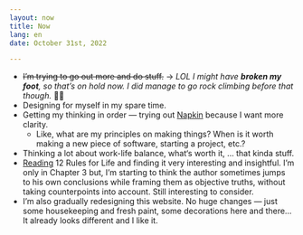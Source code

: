 ```yaml
---
layout: now
title: Now
lang: en
date: October 31st, 2022

---
```


- ~~I’m trying to go out more and do stuff.~~ → *LOL I might have **broken my foot**, so that’s on hold now. I did manage to go rock climbing before that though.* 🧗‍♂️
- Designing for myself in my spare time.
- Getting my thinking in order — trying out [Napkin](https://www.napkin.one/) because I want more clarity.
    - Like, what are my principles on making things? When is it worth making a new piece of software, starting a project, etc.?
- Thinking a lot about work-life balance, what‘s worth it, … that kinda stuff.
- [Reading](/bookshelf/) 12 Rules for Life and finding it very interesting and insightful. I’m only in Chapter 3 but, I’m starting to think the author sometimes jumps to his own conclusions while framing them as objective truths, without taking counterpoints into account. Still interesting to consider.
- I’m also gradually redesigning this website. No huge changes — just some housekeeping and fresh paint, some decorations here and there… It already looks different and I like it.